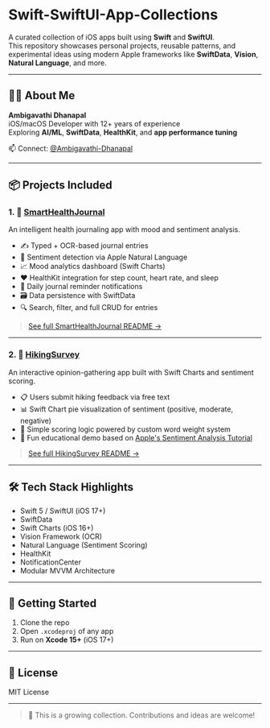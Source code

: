 # Swift-SwiftUI-App-Collections

A curated collection of iOS apps built using **Swift** and **SwiftUI**.  
This repository showcases personal projects, reusable patterns, and experimental ideas using modern Apple frameworks like **SwiftData**, **Vision**, **Natural Language**, and more.

---

## 👩‍💻 About Me

**Ambigavathi Dhanapal**  
iOS/macOS Developer with 12+ years of experience  
Exploring **AI/ML**, **SwiftData**, **HealthKit**, and **app performance tuning**

📫 Connect: [@Ambigavathi-Dhanapal](https://github.com/Ambigavathi-Dhanapal)

---

## 📦 Projects Included

### 1. 📝 [SmartHealthJournal](./SmartHealthJournal)
An intelligent health journaling app with mood and sentiment analysis.

- ✍️ Typed + OCR-based journal entries
- 🧠 Sentiment detection via Apple Natural Language
- 📈 Mood analytics dashboard (Swift Charts)
- ❤️ HealthKit integration for step count, heart rate, and sleep
- 🔔 Daily journal reminder notifications
- 🗃️ Data persistence with SwiftData
- 🔍 Search, filter, and full CRUD for entries

> [See full SmartHealthJournal README →](./SmartHealthJournal/README.md)

---

### 2. 🥾 [HikingSurvey](./HikingSurvey)
An interactive opinion-gathering app built with Swift Charts and sentiment scoring.

- 📋 Users submit hiking feedback via free text
- 📊 Swift Chart pie visualization of sentiment (positive, moderate, negative)
- 🤖 Simple scoring logic powered by custom word weight system
- 🧠 Fun educational demo based on [Apple's Sentiment Analysis Tutorial](https://developer.apple.com/tutorials/develop-in-swift/analyze-sentiment-in-text)

> [See full HikingSurvey README →](./HikingSurvey/README.md)

---

## 🛠 Tech Stack Highlights

- Swift 5 / SwiftUI (iOS 17+)
- SwiftData
- Swift Charts (iOS 16+)
- Vision Framework (OCR)
- Natural Language (Sentiment Scoring)
- HealthKit
- NotificationCenter
- Modular MVVM Architecture

---

## 🚀 Getting Started


1. Clone the repo
2. Open `.xcodeproj` of any app
3. Run on **Xcode 15+** (iOS 17+)

---

## 📜 License

MIT License

---

> 🚧 This is a growing collection. Contributions and ideas are welcome!
